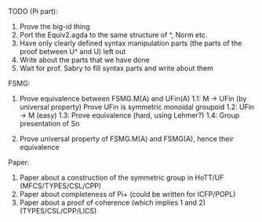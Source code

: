 TODO (Pi part):

 1. Prove the big-id thing
 2. Port the Equiv2.agda to the same structure of ^, Norm etc.
 3. Have only clearly defined syntax manipulation parts (the parts of the proof between U^ and U) left out
 4. Write about the parts that we have done
 5. Wait for prof. Sabry to fill syntax parts and write about them


FSMG:

 1. Prove equivalence between FSMG.M(A) and UFin(A)
 1.1: M -> UFin (by universal property)
        Prove UFin is symmetric monoidal groupoid
 1.2: UFin -> M (easy)
 1.3: Prove equivalence (hard, using Lehmer?)
 1.4: Group presentation of Sn

 2. Prove universal property of FSMG.M(A) and FSMG(A), hence their equivalence

 Paper:

 1. Paper about a construction of the symmetric group in HoTT/UF (MFCS/TYPES/CSL/CPP)
 2. Paper about completeness of Pi+ (could be written for ICFP/POPL)
 3. Paper about a proof of coherence (which implies 1 and 2) (TYPES/CSL/CPP/LICS)